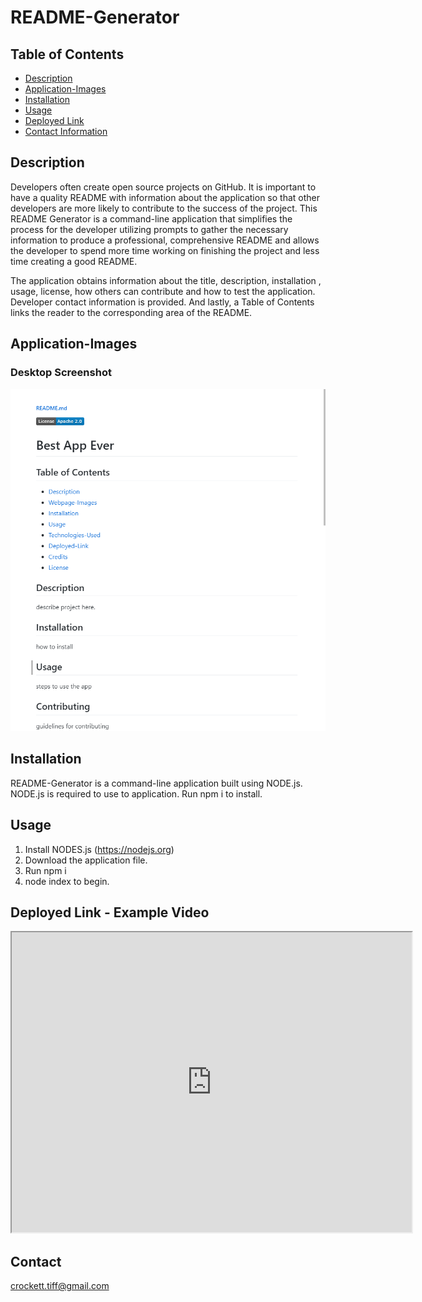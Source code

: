 # README-Generator

## Table of Contents
* [Description](#description)
* [Application-Images](#app-images)
* [Installation](#installation)
* [Usage](#usage)
* [Deployed Link](#deployed-link)
* [Contact Information](#contact)


## Description

Developers often create open source projects on GitHub.  It is important to have a quality README with information about the application so that other developers are more likely to contribute to the success of the project.  This README Generator is a command-line application that simplifies the process for the developer utilizing prompts to gather the necessary information to produce a professional, comprehensive README and allows the developer to spend more time working on finishing the project and less time creating a good README. 

The application obtains information about the title, description, installation , usage, license, how others can contribute and how to test the application. Developer contact information is provided. And lastly, a Table of Contents links the reader to the corresponding area of the README.


## Application-Images

### Desktop Screenshot
![Screenshot of desktop webpage](https://github.com/tiffcrockett/README-Generator/blob/main/rdmegen.png?)

## Installation

README-Generator is a command-line application built using NODE.js.  NODE.js is required to use to application. Run npm i to install.

## Usage

1. Install NODES.js (https://nodejs.org)
2. Download the application file.
3. Run npm i 
4. node index to begin. 

## Deployed Link - Example Video

<iframe src="https://drive.google.com/file/d/1nwbvBwp3Dnp1O-JKOMx4qk3SJSv1wCxU/preview" width="640" height="480"></iframe>

## Contact

crockett.tiff@gmail.com
